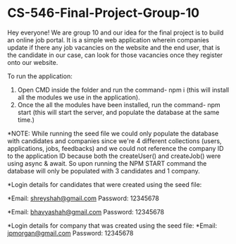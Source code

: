 # CS-546-Final-Project-Group-10

Hey everyone! We are group 10 and our idea for the final project is to build an online job portal. It is a simple web application wherein companies update if there any job vacancies on the website and the end user, that is the candidate in our case, can look for those vacancies once they register onto our website.

To run the application:
  1) Open CMD inside the folder and run the command- npm i (this will install all the modules we use in the application).
  2) Once the all the modules have been installed, run the command- npm start (this will start the server, and populate the database at the same time.)

*NOTE: While running the seed file we could only populate the database with candidates and companies since we're 4 different collections (users, applications, jobs, feedbacks) and we could not reference the company ID to the application ID because both the createUser() and createJob() were using async & await. So upon running the NPM START command the database will only be populated with 3 candidates and 1 company.


*Login details for candidates that were created using the seed file:

  *Email: shreyshah@gmail.com
   Password: 12345678
  
  *Email: bhavyashah@gmail.com
   Password: 12345678

*Login details for company that was created using the seed file:
  *Email: jpmorgan@gmail.com
   Password: 12345678
